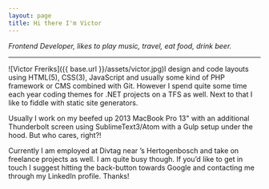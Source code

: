 ```yaml
---
layout: page
title: Hi there I'm Victor
---
```

_Frontend Developer, likes to play music, travel, eat food, drink beer._

<hr />

![Victor Freriks]({{ base.url }}/assets/victor.jpg)I design and code layouts using HTML(5), CSS(3), JavaScript and usually some kind of PHP framework or CMS combined with Git. However I spend quite some time each year coding themes for .NET projects on a TFS as well. Next to that I like to fiddle with static site generators.

Usually I work on my beefed up 2013 MacBook Pro 13" with an additional Thunderbolt screen using SublimeText3/Atom with a Gulp setup under the hood. But who cares, right?!

Currently I am employed at Divtag near ’s Hertogenbosch and take on freelance projects as well. I am quite busy though. If you’d like to get in touch I suggest hitting the back-button towards Google and contacting me through my LinkedIn profile. Thanks!
